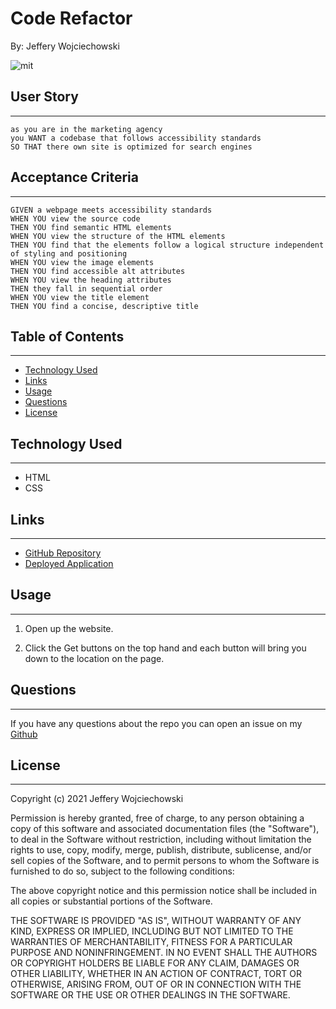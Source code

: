 # Code Refactor
By: Jeffery Wojciechowski

![mit](https://img.shields.io/badge/license-MIT-brightgreen)


## User Story
___
```
as you are in the marketing agency
you WANT a codebase that follows accessibility standards
SO THAT there own site is optimized for search engines
```


## Acceptance Criteria
___

```
GIVEN a webpage meets accessibility standards
WHEN YOU view the source code
THEN YOU find semantic HTML elements
WHEN YOU view the structure of the HTML elements
THEN YOU find that the elements follow a logical structure independent of styling and positioning
WHEN YOU view the image elements
THEN YOU find accessible alt attributes
WHEN YOU view the heading attributes
THEN they fall in sequential order
WHEN YOU view the title element
THEN YOU find a concise, descriptive title
```

## Table of Contents
---

* [Technology Used](#technology-used)
* [Links](#links)
* [Usage](#usage)
* [Questions](#questions)
* [License](#License)

## Technology Used
___

* HTML
* CSS


## Links
___
- [GitHub Repository](https://github.com/Jefferywojo98)
- [Deployed Application](https://jefferywojo98.github.io/Code-Refactor/)


## Usage
___

1. Open up the website.

2. Click the Get buttons on the top hand and each button will bring you down to the location on the page.

## Questions
___

If you have any questions about the repo you can open an issue on my [Github](https://github.com/Jefferywojo98)

## License
___

Copyright (c) 2021 Jeffery Wojciechowski

Permission is hereby granted, free of charge, to any person obtaining a copy
of this software and associated documentation files (the "Software"), to deal
in the Software without restriction, including without limitation the rights
to use, copy, modify, merge, publish, distribute, sublicense, and/or sell
copies of the Software, and to permit persons to whom the Software is
furnished to do so, subject to the following conditions:

The above copyright notice and this permission notice shall be included in all
copies or substantial portions of the Software.

THE SOFTWARE IS PROVIDED "AS IS", WITHOUT WARRANTY OF ANY KIND, EXPRESS OR
IMPLIED, INCLUDING BUT NOT LIMITED TO THE WARRANTIES OF MERCHANTABILITY,
FITNESS FOR A PARTICULAR PURPOSE AND NONINFRINGEMENT. IN NO EVENT SHALL THE
AUTHORS OR COPYRIGHT HOLDERS BE LIABLE FOR ANY CLAIM, DAMAGES OR OTHER
LIABILITY, WHETHER IN AN ACTION OF CONTRACT, TORT OR OTHERWISE, ARISING FROM,
OUT OF OR IN CONNECTION WITH THE SOFTWARE OR THE USE OR OTHER DEALINGS IN THE
SOFTWARE.

